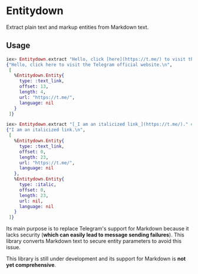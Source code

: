 # Entitydown

Extract plain text and markup entities from Markdown text.

## Usage

```elixir
iex> Entitydown.extract "Hello, click [here](https://t.me/) to visit the Telegram official website."
{"Hello, click here to visit the Telegram official website.\n",
 [
   %Entitydown.Entity{
     type: :text_link,
     offset: 13,
     length: 4,
     url: "https://t.me/",
     language: nil
   }
 ]}

iex> Entitydown.extract "[_I am an italicized link_](https://t.me/)." # Nested
{"I am an italicized link.\n",
 [
   %Entitydown.Entity{
     type: :text_link,
     offset: 0,
     length: 23,
     url: "https://t.me/",
     language: nil
   },
   %Entitydown.Entity{
     type: :italic,
     offset: 0,
     length: 23,
     url: nil,
     language: nil
   }
 ]}
```

Its main purpose is to replace Telegram's support for Markdown because it lacks security (**which can easily lead to message sending failures**). This library converts Markdown text to secure entity parameters to avoid this issue.

This library is still under development and its support for Markdown is **not yet comprehensive**.
